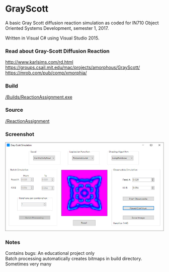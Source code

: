 # GrayScott

A basic Gray Scott diffusion reaction simulation as coded for IN710 Object Oriented Systems Development, semester 1, 2017.

Written in Visual C# using Visual Studio 2015.

### Read about Gray-Scott Diffusion Reaction
http://www.karlsims.com/rd.html    
https://groups.csail.mit.edu/mac/projects/amorphous/GrayScott/    
https://mrob.com/pub/comp/xmorphia/    


### Build

<a href="https://github.com/kellybs1/GrayScott/blob/master/Builds/ReactionAssignment.exe?raw=true">/Builds/ReactionAssignment.exe</a>

### Source

<a href="https://github.com/kellybs1/GrayScott/tree/master/ReactionAssignment">/ReactionAssignment</a>


### Screenshot

<img src="screenshot.jpg" width="640"/>


### Notes
Contains bugs: An educational project only    
Batch processing automatically creates bitmaps in build directory. Sometimes very many    
